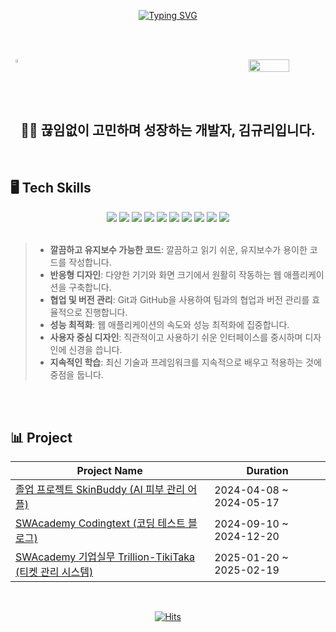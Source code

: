 <div align="center">

<br><br>

[![Typing SVG](https://readme-typing-svg.herokuapp.com?font=Oleo+Script&color=A4C6DE&size=35&center=true&vCenter=true&width=404&height=53&lines=%E3%80%80%E3%80%80Welcome%2C+I'm+Gyuri.+%E3%80%80%E3%80%80)](https://git.io/typing-svg)

<br><br>

<div style="display: flex; justify-content: space-between;">
  <a href="https://github.com/anuraghazra/github-readme-stats">
    <img src="https://github-readme-stats.vercel.app/api?username=lamiiiii&show_icons=true&theme=material-palenight&hide_border=true&bg_color=A4C6DE&icon_color=E3E3E3A8&text_color=fff&title_color=24130F&count_private=true" width="48%" />
  </a>
  <img src="https://github-readme-stats.vercel.app/api/top-langs/?username=lamiiiii&layout=compact" width="36%" />
</div>

<br><br>
## 👩‍💻 끊임없이 고민하며 성장하는 개발자, 김규리입니다.
<br>
</div>

## 🖥️ Tech Skills
<div align="center">
  <img src="https://img.shields.io/badge/React-61DAFB?style=for-the-badge&logo=react&logoColor=white" />
  <img src="https://img.shields.io/badge/TypeScript-3178C6?style=for-the-badge&logo=typescript&logoColor=white" />
  <img src="https://img.shields.io/badge/JavaScript-F7DF1E?style=for-the-badge&logo=javascript&logoColor=black" />
  <img src="https://img.shields.io/badge/Node.js-339933?style=for-the-badge&logo=node.js&logoColor=white" />
  <img src="https://img.shields.io/badge/CSS3-1572B6?style=for-the-badge&logo=css3&logoColor=white" />
  <img src="https://img.shields.io/badge/C++-00599C?style=for-the-badge&logo=cplusplus&logoColor=white" />
   <img src="https://img.shields.io/badge/Git-F05032?style=for-the-badge&logo=git&logoColor=white" />
  <img src="https://img.shields.io/badge/GitHub-181717?style=for-the-badge&logo=github&logoColor=white" />
  <img src="https://img.shields.io/badge/Notion-000000?style=for-the-badge&logo=notion&logoColor=white" />
  <img src="https://img.shields.io/badge/Figma-F24E1E?style=for-the-badge&logo=figma&logoColor=white" />
</div>

<br>

> - **깔끔하고 유지보수 가능한 코드**: 깔끔하고 읽기 쉬운, 유지보수가 용이한 코드를 작성합니다.
> - **반응형 디자인**: 다양한 기기와 화면 크기에서 원활히 작동하는 웹 애플리케이션을 구축합니다.
> - **협업 및 버전 관리**: Git과 GitHub을 사용하여 팀과의 협업과 버전 관리를 효율적으로 진행합니다.
> - **성능 최적화**: 웹 애플리케이션의 속도와 성능 최적화에 집중합니다.
> - **사용자 중심 디자인**: 직관적이고 사용하기 쉬운 인터페이스를 중시하며 디자인에 신경을 씁니다.
> - **지속적인 학습**: 최신 기술과 프레임워크를 지속적으로 배우고 적용하는 것에 중점을 둡니다.

<br><br>

## 📊 Project

| Project Name        | Duration       |
|---------------------|----------------|
| [졸업 프로젝트 SkinBuddy (AI 피부 관리 어플)](https://github.com/Computer-skunks/Skin-Buddy-Frontend-Web) | 2024-04-08 ~ 2024-05-17 |
| [SWAcademy Codingtext (코딩 테스트 블로그)](https://github.com/Xeat-KEA/CodingText-FrontEnd) | 2024-09-10 ~ 2024-12-20 |
| [SWAcademy 기업실무 Trillion-TikiTaka (티켓 관리 시스템)](https://github.com/lamiiiii/TRILLION-TikiTaka-FE) | 2025-01-20 ~ 2025-02-19 |

<div align="center">
<br>

[![Hits](https://hits.seeyoufarm.com/api/count/incr/badge.svg?url=https%3A%2F%2Fgithub.com%2Flamiiiii&count_bg=%23A4C6DE&title_bg=%2324130F&icon=javascript.svg&icon_color=%23A4C6DE&title=hits&edge_flat=false)](https://hits.seeyoufarm.com)
<br>
</div>

